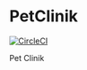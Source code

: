 # PetClinik

[![CircleCI](https://circleci.com/gh/sumitmaji/PetClinik.svg?style=svg)](https://circleci.com/gh/sumitmaji/PetClinik)

Pet Clinik
